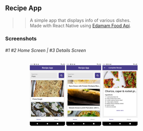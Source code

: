 ## Recipe App

> > A simple app that displays info of various dishes.  
> > Made with React Native using [Edamam Food Api](https://www.edamam.com/).

### Screenshots

<div>
<h6>
#1 #2 Home Screen | #3 Details Screen 
</h6>
</div>

<div align="center">
<img src="assets/sreenshots/Screenshot_1619058780.png" style="border-radius:5px;" alt="Home" height="200">
<img src="assets/sreenshots/Screenshot_1619058845.png" style="border-radius:5px;" alt="Home" height="200">
<img src="assets/sreenshots/Screenshot_1619058800.png" style="border-radius:5px;" alt="Details" height="200">
</div>
